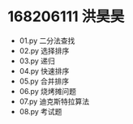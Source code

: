 # 168206111 洪昊昊
- 01.py 二分法查找
- 02.py  选择排序
- 03.py  递归
- 04.py 快速排序
- 05.py 合并排序
- 06.py 烧烤摊问题
- 07.py 迪克斯特拉算法
- 08.py 考试题
